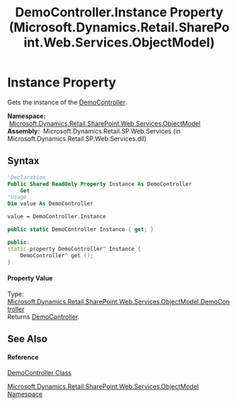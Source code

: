 ﻿---
title: DemoController.Instance Property  (Microsoft.Dynamics.Retail.SharePoint.Web.Services.ObjectModel)
TOCTitle: Instance Property
ms:assetid: P:Microsoft.Dynamics.Retail.SharePoint.Web.Services.ObjectModel.DemoController.Instance
ms:mtpsurl: https://technet.microsoft.com/en-us/library/microsoft.dynamics.retail.sharepoint.web.services.objectmodel.democontroller.instance(v=AX.60)
ms:contentKeyID: 62204066
ms.date: 05/18/2015
mtps_version: v=AX.60
f1_keywords:
- Microsoft.Dynamics.Retail.SharePoint.Web.Services.ObjectModel.DemoController.Instance
dev_langs:
- CSharp
- C++
- VB
---

# Instance Property

Gets the instance of the [DemoController](democontroller-class-microsoft-dynamics-retail-sharepoint-web-services-objectmodel.md).

**Namespace:**  [Microsoft.Dynamics.Retail.SharePoint.Web.Services.ObjectModel](microsoft-dynamics-retail-sharepoint-web-services-objectmodel-namespace.md)  
**Assembly:**  Microsoft.Dynamics.Retail.SP.Web.Services (in Microsoft.Dynamics.Retail.SP.Web.Services.dll)

## Syntax

``` vb
'Declaration
Public Shared ReadOnly Property Instance As DemoController
    Get
'Usage
Dim value As DemoController

value = DemoController.Instance
```

``` csharp
public static DemoController Instance { get; }
```

``` c++
public:
static property DemoController^ Instance {
    DemoController^ get ();
}
```

#### Property Value

Type: [Microsoft.Dynamics.Retail.SharePoint.Web.Services.ObjectModel.DemoController](democontroller-class-microsoft-dynamics-retail-sharepoint-web-services-objectmodel.md)  
Returns [DemoController](democontroller-class-microsoft-dynamics-retail-sharepoint-web-services-objectmodel.md).  

## See Also

#### Reference

[DemoController Class](democontroller-class-microsoft-dynamics-retail-sharepoint-web-services-objectmodel.md)

[Microsoft.Dynamics.Retail.SharePoint.Web.Services.ObjectModel Namespace](microsoft-dynamics-retail-sharepoint-web-services-objectmodel-namespace.md)

